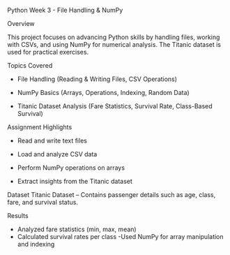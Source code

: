 Python Week 3 - File Handling & NumPy

Overview

This project focuses on advancing Python skills by handling files, working with CSVs, and using NumPy for numerical analysis. The Titanic dataset is used for practical exercises.

Topics Covered

- File Handling (Reading & Writing Files, CSV Operations)

- NumPy Basics (Arrays, Operations, Indexing, Random Data)

- Titanic Dataset Analysis (Fare Statistics, Survival Rate, Class-Based Survival)

Assignment Highlights

- Read and write text files

- Load and analyze CSV data

- Perform NumPy operations on arrays

- Extract insights from the Titanic dataset

Dataset
Titanic Dataset – Contains passenger details such as age, class, fare, and survival status.


Results

- Analyzed fare statistics (min, max, mean)
- Calculated survival rates per class
-Used NumPy for array manipulation and indexing
